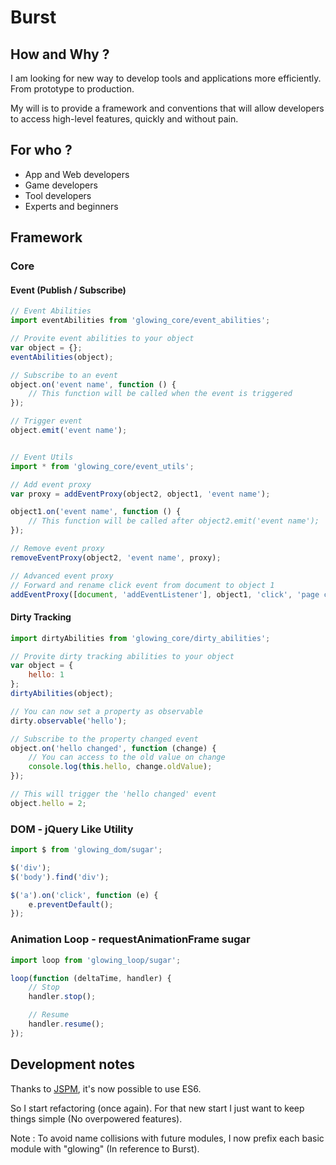 # Burst

## How and Why ?

I am looking for new way to develop tools and applications more efficiently. From prototype to production.

My will is to provide a framework and conventions that will allow developers to access high-level features, quickly and without pain.

## For who ?

- App and Web developers
- Game developers
- Tool developers
- Experts and beginners

## Framework

### Core

#### Event (Publish / Subscribe)

```javascript
// Event Abilities
import eventAbilities from 'glowing_core/event_abilities';

// Provite event abilities to your object
var object = {};
eventAbilities(object);

// Subscribe to an event
object.on('event name', function () {
	// This function will be called when the event is triggered
});

// Trigger event
object.emit('event name');


// Event Utils
import * from 'glowing_core/event_utils';

// Add event proxy
var proxy = addEventProxy(object2, object1, 'event name');

object1.on('event name', function () {
	// This function will be called after object2.emit('event name');
});

// Remove event proxy
removeEventProxy(object2, 'event name', proxy);

// Advanced event proxy
// Forward and rename click event from document to object 1
addEventProxy([document, 'addEventListener'], object1, 'click', 'page clicked');

```

#### Dirty Tracking

```javascript
import dirtyAbilities from 'glowing_core/dirty_abilities';

// Provite dirty tracking abilities to your object
var object = {
	hello: 1
};
dirtyAbilities(object);

// You can now set a property as observable
dirty.observable('hello');

// Subscribe to the property changed event
object.on('hello changed', function (change) {
	// You can access to the old value on change
	console.log(this.hello, change.oldValue);
});

// This will trigger the 'hello changed' event
object.hello = 2;
```

### DOM - jQuery Like Utility

```javascript
import $ from 'glowing_dom/sugar';

$('div');
$('body').find('div');

$('a').on('click', function (e) {
	e.preventDefault();
});
```

### Animation Loop - requestAnimationFrame sugar

```javascript
import loop from 'glowing_loop/sugar';

loop(function (deltaTime, handler) {
	// Stop
	handler.stop();

	// Resume
	handler.resume();
});
```

## Development notes

Thanks to [JSPM](http://jspm.io/), it's now possible to use ES6.

So I start refactoring (once again).
For that new start I just want to keep things simple (No overpowered features).

Note : To avoid name collisions with future modules, I now prefix each basic module with "glowing" (In reference to Burst).
